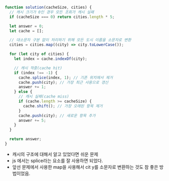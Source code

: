 ```js
function solution(cacheSize, cities) {
  // 캐시 크기가 0인 경우 모든 조회가 캐시 실패
  if (cacheSize === 0) return cities.length * 5;

  let answer = 0;
  let cache = [];

  // 대소문자 구분 없이 처리하기 위해 모든 도시 이름을 소문자로 변환
  cities = cities.map((city) => city.toLowerCase());

  for (let city of cities) {
    let index = cache.indexOf(city);

    // 캐시 적중(cache hit)
    if (index !== -1) {
      cache.splice(index, 1); // 기존 위치에서 제거
      cache.push(city); // 가장 최근 사용으로 갱신
      answer += 1;
    } else {
      // 캐시 실패(cache miss)
      if (cache.length >= cacheSize) {
        cache.shift(); // 가장 오래된 항목 제거
      }
      cache.push(city); // 새로운 항목 추가
      answer += 5;
    }
  }

  return answer;
}
```

- 캐시의 구조에 대해서 알고 있었다면 쉬운 문제
- js 에서는 splice라는 요소를 잘 사용하면 되었다.
- 앞선 문제에서 사용한 map을 사용해서 cit y를 소문자로 변환하는 것도 참 좋은 방법이었음.
